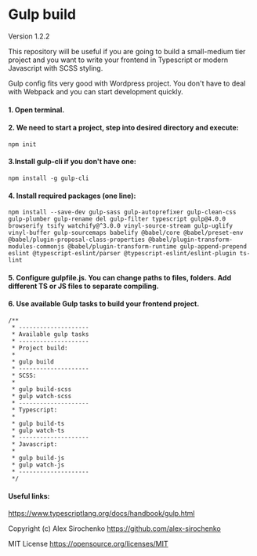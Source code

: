 # Gulp build

Version 1.2.2

This repository will be useful if you are going to build a small-medium tier project and you want to write your frontend in Typescript or modern Javascript with SCSS styling.

Gulp config fits very good with Wordpress project. You don't have to deal with Webpack and you can start development quickly.

#### 1. Open terminal.

#### 2. We need to start a project, step into desired directory and execute:
```
npm init
```

#### 3.Install gulp-cli if you don't have one:
```
npm install -g gulp-cli
```
#### 4. Install required packages (one line):
```
npm install --save-dev gulp-sass gulp-autoprefixer gulp-clean-css gulp-plumber gulp-rename del gulp-filter typescript gulp@4.0.0 browserify tsify watchify@^3.0.0 vinyl-source-stream gulp-uglify vinyl-buffer gulp-sourcemaps babelify @babel/core @babel/preset-env @babel/plugin-proposal-class-properties @babel/plugin-transform-modules-commonjs @babel/plugin-transform-runtime gulp-append-prepend eslint @typescript-eslint/parser @typescript-eslint/eslint-plugin ts-lint
```

#### 5. Configure gulpfile.js. You can change paths to files, folders. Add different TS or JS files to separate compiling.

#### 6. Use available Gulp tasks to build your frontend project.
```
/**
 * --------------------
 * Available gulp tasks
 * --------------------
 * Project build:
 *
 * gulp build
 * --------------------
 * SCSS:
 *
 * gulp build-scss
 * gulp watch-scss
 * --------------------
 * Typescript:
 *
 * gulp build-ts
 * gulp watch-ts
 * --------------------
 * Javascript:
 *
 * gulp build-js
 * gulp watch-js
 * --------------------
 */
 ```

#### Useful links:
https://www.typescriptlang.org/docs/handbook/gulp.html

Copyright (c) Alex Sirochenko https://github.com/alex-sirochenko

MIT License https://opensource.org/licenses/MIT